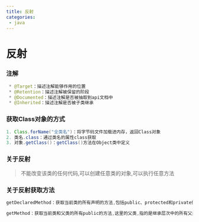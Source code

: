 ```yaml
---
title: 反射
categories:
 - java
---
```


# 反射

### 注解

```java
 * @Target：描述注解能够作用的位置
 * @Retention：描述注解被保留的阶段
 * @Documented：描述注解是否被抽取到api文档中
 * @Inherited：描述注解是否被子类继承
```

### 获取Class对象的方式

```java
1. Class.forName("全类名")：将字节码文件加载进内存，返回Class对象
2. 类名.class：通过类名的属性class获取
3. 对象.getClass()：getClass()方法在Object类中定义
```

### 关于反射

> 不能改变该类的任何代码,可以创建任意类的对象,可以执行任意方法

### 关于反射获取方法

```java
getDeclaredMethod：获取当前类的所有声明的方法,包括public、protected和private修饰的方法,需要注意的是，这些方法一定是在当前类中声明的,从父类中继承的不算,实现接口的方法由于有声明所以包括在内

getMethod：获取当前类和父类的所有public的方法,这里的父类,指的是继承层次中的所有父类
```
